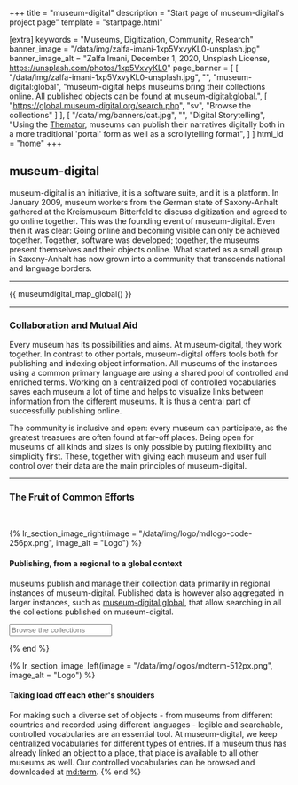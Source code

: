 +++
title = "museum-digital"
description = "Start page of museum-digital's project page"
template = "startpage.html"

[extra]
keywords = "Museums, Digitization, Community, Research"
banner_image = "/data/img/zalfa-imani-1xp5VxvyKL0-unsplash.jpg"
banner_image_alt = "Zalfa Imani, December 1, 2020, Unsplash License, https://unsplash.com/photos/1xp5VxvyKL0"
page_banner = [
    [
        "/data/img/zalfa-imani-1xp5VxvyKL0-unsplash.jpg",
        "",
        "museum-digital:global",
        "museum-digital helps museums bring their collections online. All published objects can be found at museum-digital:global.",
        [
            "https://global.museum-digital.org/search.php",
            "sv",
            "Browse the collections"
        ]
    ],
    [
        "/data/img/banners/cat.jpg",
        "",
        "Digital Storytelling",
        "Using the <a href='https://en.about.museum-digital.org/software/themator/'>Themator</a>, museums can publish their narratives digitally both in a more traditional 'portal' form as well as a scrollytelling format",
    ]
]
html_id = "home"
+++

## museum-digital

museum-digital is an initiative, it is a software suite, and it is a platform. In January 2009, museum workers from the German state of Saxony-Anhalt gathered at the Kreismuseum Bitterfeld to discuss digitization and agreed to go online together. This was the founding event of museum-digital. Even then it was clear: Going online and becoming visible can only be achieved together. Together, software was developed; together, the museums present themselves and their objects online. What started as a small group in Saxony-Anhalt has now grown into a community that transcends national and language borders.

----

{{ museumdigital_map_global() }}

----

### Collaboration and Mutual Aid

Every museum has its possibilities and aims. At museum-digital, they work together. In contrast to other portals, museum-digital offers tools both for publishing and indexing object information. All museums of the instances using a common primary language are using a shared pool of controlled and enriched terms. Working on a centralized pool of controlled vocabularies saves each museum a lot of time and helps to visualize links between information from the different museums. It is thus a central part of successfully publishing online.

The community is inclusive and open: every museum can participate, as the greatest treasures are often found at far-off places. Being open for museums of all kinds and sizes is only possible by putting flexibility and simplicity first. These, together with giving each museum and user full control over their data are the main principles of museum-digital.

----

### The Fruit of Common Efforts

<br/>

{% lr_section_image_right(image = "/data/img/logo/mdlogo-code-256px.png", image_alt = "Logo") %}
#### Publishing, from a regional to a global context

museums publish and manage their collection data primarily in regional instances of museum-digital. Published data is however also aggregated in larger instances, such as [museum-digital:global](https://global.museum-digital.org/), that allow searching in all the collections published on museum-digital.

<form action="https://global.museum-digital.org/search.php">
    <input type="search" name="sv" placeholder="Browse the collections">
</form>
{% end %}

<br/>

{% lr_section_image_left(image = "/data/img/logos/mdterm-512px.png", image_alt = "Logo") %}
#### Taking load off each other's shoulders

For making such a diverse set of objects - from museums from different countries and recorded using different languages - legible and searchable, controlled vocabularies are an essential tool. At museum-digital, we keep centralized vocabularies for different types of entries. If a museum thus has already linked an object to a place, that place is available to all other museums as well. Our controlled vocabularies can be browsed and downloaded at [md:term](https://term.museum-digital.de/).
{% end %}
